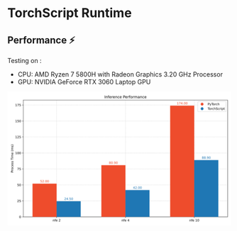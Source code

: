 # TorchScript Runtime

## Performance ⚡

Testing on :
 - CPU: AMD Ryzen 7 5800H with Radeon Graphics 3.20 GHz Processor
 - GPU: NVIDIA GeForce RTX 3060 Laptop GPU
 
![Latency](https://raw.githubusercontent.com/ccyrene/matcha-tts-integration/main/converter/perf.svg)